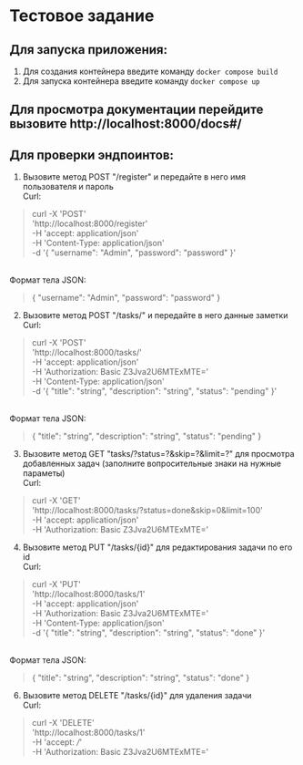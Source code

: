 # Тестовое задание


## Для запуска приложения:
1. Для создания контейнера введите команду ``docker compose build``
2. Для запуска контейнера введите команду ``docker compose up``

## Для просмотра документации перейдите вызовите http://localhost:8000/docs#/

## Для проверки эндпоинтов:
1. Вызовите метод POST "/register" и передайте в него имя пользователя и пароль
<br>Curl:
>curl -X 'POST' \
  'http://localhost:8000/register' \
  -H 'accept: application/json' \
  -H 'Content-Type: application/json' \
  -d '{
  "username": "Admin",
  "password": "password"
}'
>
<br>Формат тела JSON:
>{
  "username": "Admin",
  "password": "password"
}
2. Вызовите метод POST "/tasks/" и передайте в него данные заметки
<br>Curl:
>curl -X 'POST' \
  'http://localhost:8000/tasks/' \
  -H 'accept: application/json' \
  -H 'Authorization: Basic Z3Jva2U6MTExMTE=' \
  -H 'Content-Type: application/json' \
  -d '{
  "title": "string",
  "description": "string",
  "status": "pending"
}'
>
<br>Формат тела JSON:
>{
  "title": "string",
  "description": "string",
  "status": "pending"
}
> 
3. Вызовите метод GET "tasks/?status=?&skip=?&limit=?" для просмотра добавленных задач (заполните вопросительные знаки на нужные параметы)
<br>Curl:
>curl -X 'GET' \
  'http://localhost:8000/tasks/?status=done&skip=0&limit=100' \
  -H 'accept: application/json' \
  -H 'Authorization: Basic Z3Jva2U6MTExMTE='
>

4. Вызовите метод PUT "/tasks/{id}" для редактирования задачи по его id
<br>Curl:
>curl -X 'PUT' \
  'http://localhost:8000/tasks/1' \
  -H 'accept: application/json' \
  -H 'Authorization: Basic Z3Jva2U6MTExMTE=' \
  -H 'Content-Type: application/json' \
  -d '{
  "title": "string",
  "description": "string",
  "status": "done"
}'
>
<br>Формат тела JSON:
>{
  "title": "string",
  "description": "string",
  "status": "done"
}
> 
6. Вызовите метод DELETE "/tasks/{id}" для удаления задачи
<br>Curl:
>curl -X 'DELETE' \
  'http://localhost:8000/tasks/1' \
  -H 'accept: */*' \
  -H 'Authorization: Basic Z3Jva2U6MTExMTE='
>

